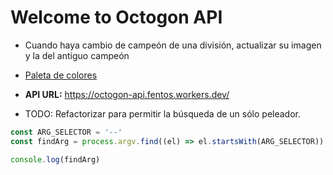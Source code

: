 # Welcome to Octogon API

- Cuando haya cambio de campeón de una división, actualizar su imagen y la del antiguo campeón
- [Paleta de colores](https://coolors.co/palette/001219-005f73-0a9396-94d2bd-e9d8a6-ee9b00-ca6702-bb3e03-ae2012-9b2226)

- **API URL:** https://octogon-api.fentos.workers.dev/

- TODO: Refactorizar para permitir la búsqueda de un sólo peleador.

```js
const ARG_SELECTOR = '--'
const findArg = process.argv.find((el) => el.startsWith(ARG_SELECTOR)).replace(ARG_SELECTOR, '')

console.log(findArg)
```
